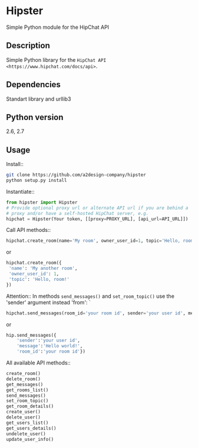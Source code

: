 Hipster
=======

Simple Python module for the HipChat API

Description
-----------

Simple Python library for the `HipChat API <https://www.hipchat.com/docs/api>`. 

Dependencies
------------
Standart library and urllib3

Python version
------------
 2.6, 2.7

Usage
-----

Install::

```bash
git clone https://github.com/a2design-company/hipster
python setup.py install
````

Instantiate::
```python
from hipster import Hipster
# Provide optional proxy url or alternate API url if you are behind a
# proxy and/or have a self-hosted HipChat server, e.g.
hipchat = Hipster(Your token, [[proxy=PROXY_URL], [api_url=API_URL]])
```

Call API methods::

```python
hipchat.create_room(name='My room', owner_user_id=1, topic='Hello, room!')
```
or

```python
hipchat.create_room({
 'name': 'My another room',
 'owner_user_id': 1,
 'topic': 'Hello, room!'
})
```
Attention:: In methods `send_messages()` and `set_room_topic()` use the 'sender' argument instead 'from': `

```python
hipchat.send_messages(room_id='your room id', sender='your user id', message='Hello, room!')
```
or
```python
hip.send_messages({
    'sender':'your user id', 
    'message':'Hello world!', 
    'room_id':'your room id'})
```

All available API methods::

```python
create_room()
delete_room()
get_messages()
get_rooms_list()
send_messages()
set_room_topic()
get_room_details()
create_user()
delete_user()
get_users_list()
get_users_details()
undelete_user()
update_user_info()

